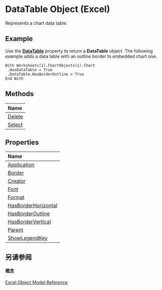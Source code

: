
# DataTable Object (Excel)

Represents a chart data table.


## Example

Use the  **[DataTable](e977daf1-45a1-a069-3d6c-afbe13724d11.md)** property to return a **DataTable** object. The following example adds a data table with an outline border to embedded chart one.


```
With Worksheets(1).ChartObjects(1).Chart 
 .HasDataTable = True 
 .DataTable.HasBorderOutline = True 
End With
```


## Methods



|**Name**|
|:-----|
|[Delete](a5f3c5d3-6f8d-2a59-1329-9d6a1e2b528c.md)|
|[Select](9b73df6f-1ec2-f616-3b10-20259267dc75.md)|

## Properties



|**Name**|
|:-----|
|[Application](0bc376d3-bf52-5b23-c737-60dc5b3bf899.md)|
|[Border](ebc9e1f4-69cb-b230-8821-22331ad5c76c.md)|
|[Creator](5a6faf28-485f-26e6-2f47-b0cd9275f261.md)|
|[Font](d3497de8-c1ee-4b62-b5c1-a3084f66f11e.md)|
|[Format](26ff711b-3ad5-c239-1181-dec95e60ad7f.md)|
|[HasBorderHorizontal](9d0f17f2-7786-afd5-164b-c7c5a4bb06d2.md)|
|[HasBorderOutline](e98c1e9a-ff51-32eb-ab8a-aab92c07c82c.md)|
|[HasBorderVertical](166ad9ef-99c1-4e94-079c-4997aacc6e2d.md)|
|[Parent](728127d2-ba6d-2317-3e2b-980b6f666282.md)|
|[ShowLegendKey](e22275bb-f401-433e-4e1f-812a54cc60e8.md)|

## 另请参阅


#### 概念


[Excel Object Model Reference](11ea8598-8a20-92d5-f98b-0da04263bf2c.md)